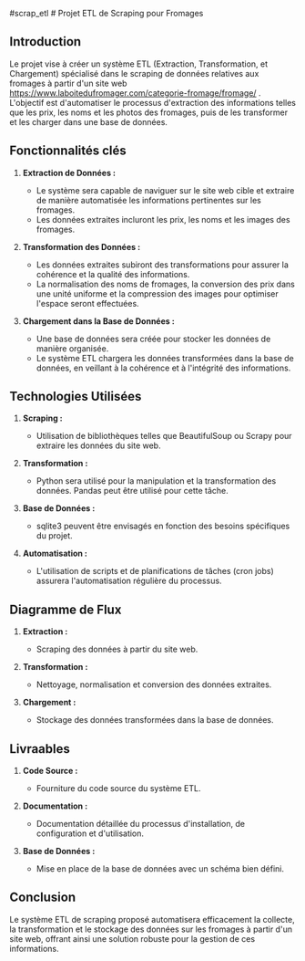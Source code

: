 # s c r a p _ e t l 
 # Projet ETL de Scraping pour Fromages

## Introduction

Le projet vise à créer un système ETL (Extraction, Transformation, et Chargement) spécialisé dans le scraping de données relatives aux fromages à partir d'un site web https://www.laboitedufromager.com/categorie-fromage/fromage/ . L'objectif est d'automatiser le processus d'extraction des informations telles que les prix, les noms et les photos des fromages, puis de les transformer et les charger dans une base de données.

## Fonctionnalités clés

1. **Extraction de Données :**
   - Le système sera capable de naviguer sur le site web cible et extraire de manière automatisée les informations pertinentes sur les fromages.
   - Les données extraites incluront les prix, les noms et les images des fromages.

2. **Transformation des Données :**
   - Les données extraites subiront des transformations pour assurer la cohérence et la qualité des informations.
   - La normalisation des noms de fromages, la conversion des prix dans une unité uniforme et la compression des images pour optimiser l'espace seront effectuées.

3. **Chargement dans la Base de Données :**
   - Une base de données sera créée pour stocker les données de manière organisée.
   - Le système ETL chargera les données transformées dans la base de données, en veillant à la cohérence et à l'intégrité des informations.

## Technologies Utilisées

1. **Scraping :**
   - Utilisation de bibliothèques telles que BeautifulSoup ou Scrapy pour extraire les données du site web.

2. **Transformation :**
   - Python sera utilisé pour la manipulation et la transformation des données. Pandas peut être utilisé pour cette tâche.

3. **Base de Données :**
   - sqlite3 peuvent être envisagés en fonction des besoins spécifiques du projet.

4. **Automatisation :**
   - L'utilisation de scripts et de planifications de tâches (cron jobs) assurera l'automatisation régulière du processus.

## Diagramme de Flux

1. **Extraction :**
   - Scraping des données à partir du site web.

2. **Transformation :**
   - Nettoyage, normalisation et conversion des données extraites.

3. **Chargement :**
   - Stockage des données transformées dans la base de données.

## Livraables

1. **Code Source :**
   - Fourniture du code source du système ETL.

2. **Documentation :**
   - Documentation détaillée du processus d'installation, de configuration et d'utilisation.

3. **Base de Données :**
   - Mise en place de la base de données avec un schéma bien défini.

## Conclusion

Le système ETL de scraping proposé automatisera efficacement la collecte, la transformation et le stockage des données sur les fromages à partir d'un site web, offrant ainsi une solution robuste pour la gestion de ces informations.

 
